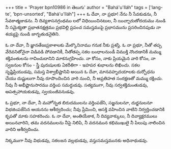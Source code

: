 +++
title = 'Prayer bpn10986 in తెలుగు'
author = "Bahá'u'lláh"
tags = ['lang-te', 'bpn-unsorted', "Bahá'u'lláh"]
+++
ఓ దేవా, నా ప్రభూ! నేను నీ సేవకుడను, నీ సేవకాత్మజుడను. నీ దివ్యశాసనగ్రంథము లలో విధియించినటుల, నీ యిచ్ఛారుణోదయము నుండి నీ సమైక్యతా ప్రభాతనక్షత్రము ప్రభవిల్లి ప్రపంచ సమస్తముపై ప్రభాసమును ప్రసరించినపుడు నా శయ్యపై నుండి జాగృతుడనైతిని.

ఓ నా దేవా, నీ జ్ఞానతేజఃప్రకాశాలకు మేల్కొనినాము గనుక నీకు ప్రశస్తి. ఓ నా ప్రభూ, నీతో తప్ప వేరెవనితోనైనా విడివడి పోవడానికీ, నీతోతప్ప సకల బంధాలనుండీ విముక్తి నొందడానికీ మమ్ము శక్తివంతులను గావించుదానిని మాకనుగ్రహించు. నా కోసం, నాకు ప్రియమైన వారి కోసం, నా స్వజనుల కోసం - స్త్రీ పురుషులకు ఏకరీతిగా - ఇహపర శుభాలను లిఖించు. సకల సృష్టిప్రియుడవు, సమస్త విశ్వాభీష్టానివి అయిన ఓ దేవా, మానవహృదయాలకు దుర్బోధను చేయు దుష్టులుగా నీవు రూపొందించిన వారి నుంచి, నీ అప్రతిహత సంరక్షణతో మమ్ము రక్షించు. నీవు నీ అభీష్టానుసారము వర్తింప సమర్ధుడవు. సత్యముగా, నీవు సర్వశక్తిమంతుడవు, ఆపత్సహాయకుడవు, స్వయంజీవనుడవు.

ఓ ప్రభూ, నా దేవా, నీ మహోన్నత బిరుదములను వర్తింపజేసి, సజ్జనులనూ, దుర్జనులనూ విభజింపజేసిన ఆయనను ఆశీర్వదించు; నీవు ప్రేమించి, ఆసక్తి వహించిన వాటిని నిర్వర్తించడానికి కృపతో మాకు సహకరించు. ఓ నా దేవా, అంతియేకాక, నీ దివ్యవాక్కులు, నీ దివ్యాక్షరములు అయినవారిని, తమ వదనములను నీపై నిలిపి, నీ వదనమున కభిముఖులై నీ పిలుపు నాలించిన వారిని ఆశీర్వదించు.

నిక్కముగా నీవు విభుడవు, సకలజన వల్లభుడవు, వస్తుసమస్తమునకు అధినాథుడవు.
